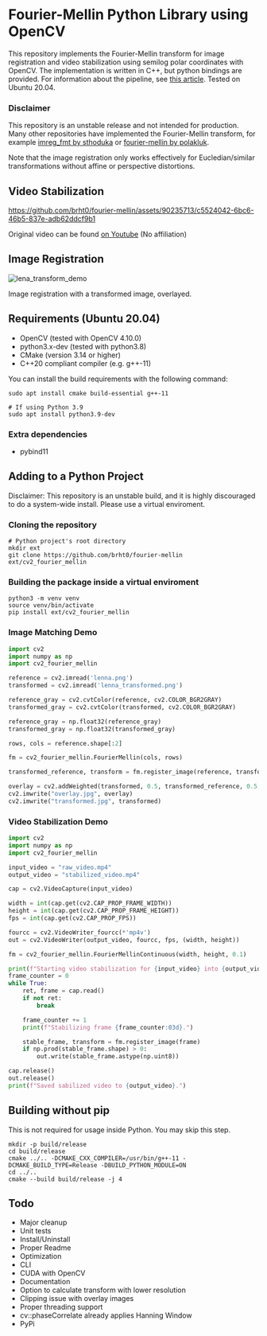# Fourier-Mellin Python Library using OpenCV

This repository implements the Fourier-Mellin transform for image registration and video stabilization using semilog polar coordinates with OpenCV. The implementation is written in C++, but python bindings are provided. For information about the pipeline, see [this article](https://ieeexplore.ieee.org/document/506761). Tested on Ubuntu 20.04.

### Disclaimer

This repository is an unstable release and not intended for production. Many other repositories have implemented the Fourier-Mellin transform, for example [imreg_fmt by sthoduka](https://github.com/sthoduka/imreg_fmt) or [fourier-mellin by polakluk](https://github.com/polakluk/fourier-mellin).

Note that the image registration only works effectively for Eucledian/similar transformations without affine or perspective distortions.

## Video Stabilization




https://github.com/brht0/fourier-mellin/assets/90235713/c5524042-6bc6-46b5-837e-adb62ddcf9b1

Original video can be found [on Youtube](https://www.youtube.com/watch?v=mQxnB2X26CI) (No affiliation)



## Image Registration

![lena_transform_demo](https://github.com/brht0/fourier-mellin/assets/90235713/9db0cc26-581f-40db-b34c-3516e759f960)

Image registration with a transformed image, overlayed.

## Requirements (Ubuntu 20.04)

- OpenCV (tested with OpenCV 4.10.0)
- python3.x-dev (tested with python3.8)
- CMake (version 3.14 or higher)
- C++20 compliant compiler (e.g. g++-11)

You can install the build requirements with the following command:

```
sudo apt install cmake build-essential g++-11

# If using Python 3.9
sudo apt install python3.9-dev
```

### Extra dependencies

- pybind11

## Adding to a Python Project

Disclaimer: This repository is an unstable build, and it is highly discouraged to do a system-wide install. Please use a virtual enviroment.

### Cloning the repository

```
# Python project's root directory
mkdir ext
git clone https://github.com/brht0/fourier-mellin ext/cv2_fourier_mellin
```

### Building the package inside a virtual enviroment

```
python3 -m venv venv
source venv/bin/activate
pip install ext/cv2_fourier_mellin
```

### Image Matching Demo

```python
import cv2
import numpy as np
import cv2_fourier_mellin

reference = cv2.imread('lenna.png')
transformed = cv2.imread('lenna_transformed.png')

reference_gray = cv2.cvtColor(reference, cv2.COLOR_BGR2GRAY)
transformed_gray = cv2.cvtColor(transformed, cv2.COLOR_BGR2GRAY)

reference_gray = np.float32(reference_gray)
transformed_gray = np.float32(transformed_gray)

rows, cols = reference.shape[:2]

fm = cv2_fourier_mellin.FourierMellin(cols, rows)

transformed_reference, transform = fm.register_image(reference, transformed)

overlay = cv2.addWeighted(transformed, 0.5, transformed_reference, 0.5, 0.0, dtype=cv2.CV_32F)
cv2.imwrite("overlay.jpg", overlay)
cv2.imwrite("transformed.jpg", transformed)
```

### Video Stabilization Demo

```python
import cv2
import numpy as np
import cv2_fourier_mellin

input_video = "raw_video.mp4"
output_video = "stabilized_video.mp4"

cap = cv2.VideoCapture(input_video)

width = int(cap.get(cv2.CAP_PROP_FRAME_WIDTH))
height = int(cap.get(cv2.CAP_PROP_FRAME_HEIGHT))
fps = int(cap.get(cv2.CAP_PROP_FPS))

fourcc = cv2.VideoWriter_fourcc(*'mp4v')
out = cv2.VideoWriter(output_video, fourcc, fps, (width, height))

fm = cv2_fourier_mellin.FourierMellinContinuous(width, height, 0.1)

print(f"Starting video stabilization for {input_video} into {output_video}.")
frame_counter = 0
while True:
    ret, frame = cap.read()
    if not ret:
        break

    frame_counter += 1
    print(f"Stabilizing frame {frame_counter:03d}.")

    stable_frame, transform = fm.register_image(frame)
    if np.prod(stable_frame.shape) > 0:
        out.write(stable_frame.astype(np.uint8))

cap.release()
out.release()
print(f"Saved sabilized video to {output_video}.")
```

## Building without pip

This is not required for usage inside Python. You may skip this step.

```
mkdir -p build/release
cd build/release
cmake ../.. -DCMAKE_CXX_COMPILER=/usr/bin/g++-11 -DCMAKE_BUILD_TYPE=Release -DBUILD_PYTHON_MODULE=ON
cd ../..
cmake --build build/release -j 4
```

## Todo

- Major cleanup
- Unit tests
- Install/Uninstall
- Proper Readme
- Optimization
- CLI
- CUDA with OpenCV
- Documentation
- Option to calculate transform with lower resolution
- Clipping issue with overlay images
- Proper threading support
- cv::phaseCorrelate already applies Hanning Window
- PyPi
